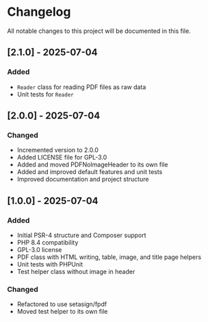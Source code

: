 # Changelog

All notable changes to this project will be documented in this file.

## [2.1.0] - 2025-07-04

### Added

- `Reader` class for reading PDF files as raw data
- Unit tests for `Reader`

## [2.0.0] - 2025-07-04

### Changed
- Incremented version to 2.0.0
- Added LICENSE file for GPL-3.0
- Added and moved PDFNoImageHeader to its own file
- Added and improved default features and unit tests
- Improved documentation and project structure

## [1.0.0] - 2025-07-04

### Added
- Initial PSR-4 structure and Composer support
- PHP 8.4 compatibility
- GPL-3.0 license
- PDF class with HTML writing, table, image, and title page helpers
- Unit tests with PHPUnit
- Test helper class without image in header

### Changed
- Refactored to use setasign/fpdf
- Moved test helper to its own file

